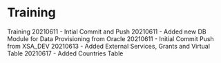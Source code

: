 # Training
Training
20210611 - Intial Commit and Push
20210611 - Added new DB Module for Data Provisioning from Oracle
20210611 - Initial Commit Push from XSA_DEV
20210613 - Added External Services, Grants and Virtual Table
20210617 - Added Countries Table
